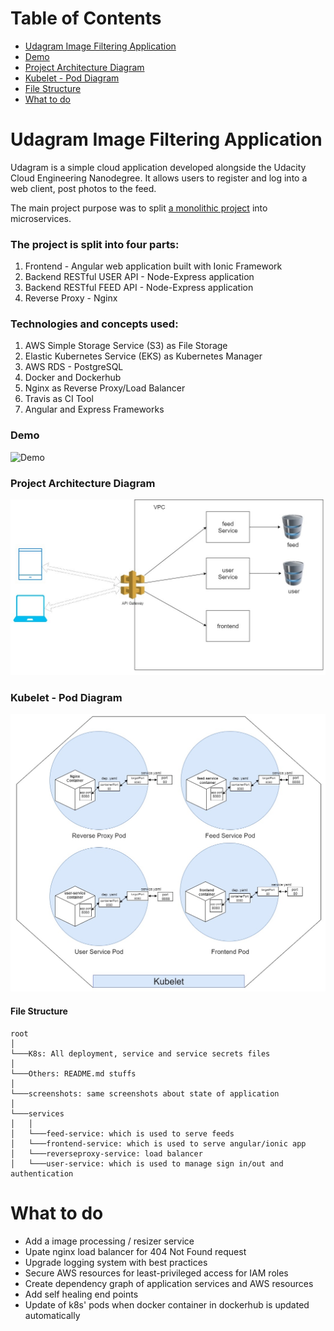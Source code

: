 Table of Contents
=================
<!--ts-->
   * [Udagram Image Filtering Application](#udagram-image-filtering-application)
   * [Demo](#demo)
   * [Project Architecture Diagram](#project-architecture-diagram)
   * [Kubelet - Pod Diagram](#kubelet---pod-diagram)
   * [File Structure](#file-structure)   
   * [What to do](#what-to-do)

# Udagram Image Filtering Application

Udagram is a simple cloud application developed alongside the Udacity Cloud Engineering Nanodegree. It allows users to register and log into a web client, post photos to the feed.

The main project purpose was to split [a monolithic project](https://github.com/udacity/nd9990-c3-microservices-exercises/tree/master/project) into microservices.


### The project is split into four parts:
1. Frontend - Angular web application built with Ionic Framework
2. Backend RESTful USER API - Node-Express application
3. Backend RESTful FEED API - Node-Express application
4. Reverse Proxy - Nginx

### Technologies and concepts used:
1. AWS Simple Storage Service (S3) as File Storage
2. Elastic Kubernetes Service (EKS) as Kubernetes Manager
3. AWS RDS - PostgreSQL
4. Docker and Dockerhub
5. Nginx as Reverse Proxy/Load Balancer
6. Travis as CI Tool
7. Angular and Express Frameworks 

### Demo
<img src="others/demo.gif" alt="Demo" width="650"/>

### Project Architecture Diagram
<img src="others/application.jpg" alt="Kubelet" width="650"/>

### Kubelet - Pod Diagram
<img src="others/kubelet.jpg" alt="Kubelet" width="650"/>


#### File Structure
```
root  
│
└───K8s: All deployment, service and service secrets files
│   
└───Others: README.md stuffs
│   
└───screenshots: same screenshots about state of application
│   
└───services
│   │   
│   └───feed-service: which is used to serve feeds
│   └───frontend-service: which is used to serve angular/ionic app
│   └───reverseproxy-service: load balancer
│   └───user-service: which is used to manage sign in/out and authentication
```

# What to do
- Add a image processing / resizer service
- Upate nginx load balancer for 404 Not Found request
- Upgrade logging system with best practices
- Secure AWS resources for least-privileged access for IAM roles
- Create dependency graph of application services and AWS resources
- Add self healing end points
- Update of k8s' pods when docker container in dockerhub is updated automatically